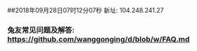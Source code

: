 ##2018年09月28日07时12分07秒 新址: 104.248.241.27
### 兔友常见问题及解答: https://github.com/wanggonging/d/blob/w/FAQ.md
